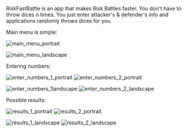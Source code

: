 RiskFastBattle is an app that makes Risk Battles faster. You don't have to throw dices n times. You just enter attacker's & defender's info and applications randomly throws dices for you. 

Main menu is simple: 

![main_menu_portrait](./zdjecia/portrait/1.png)

![main_menu_landscape](./zdjecia/landscape/1.png)


Entering numbers:

![enter_numbers_1_portrait](./zdjecia/portrait/2.png)
![enter_numbers_2_portrait](./zdjecia/portrait/3.png)

![enter_numbers_1landscape](./zdjecia/landscape/2.png)
![enter_numbers_2_landscape](./zdjecia/landscape/3.png)


Possible results: 

![results_1_portrait](./zdjecia/portrait/4.png)
![results_2_portrait](./zdjecia/portrait/5.png)

![results_1_landscape](./zdjecia/landscape/4.png)
![results_2_landscape](./zdjecia/landscape/5.png)
